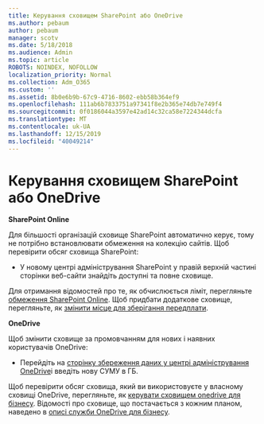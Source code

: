 ```yaml
---
title: Керування сховищем SharePoint або OneDrive
ms.author: pebaum
author: pebaum
manager: scotv
ms.date: 5/18/2018
ms.audience: Admin
ms.topic: article
ROBOTS: NOINDEX, NOFOLLOW
localization_priority: Normal
ms.collection: Adm_O365
ms.custom: ''
ms.assetid: 8b0e6b9b-67c9-4716-8602-ebb58b364ef9
ms.openlocfilehash: 111ab6b7833751a97341f8e2b365e74db7e749f4
ms.sourcegitcommit: 0f0186044a3597e42ad14c32ca58e7224344dcfa
ms.translationtype: MT
ms.contentlocale: uk-UA
ms.lasthandoff: 12/15/2019
ms.locfileid: "40049214"
---
```

# <a name="manage-your-sharepoint-or-onedrive-storage"></a>Керування сховищем SharePoint або OneDrive

 **SharePoint Online**
  
Для більшості організацій сховище SharePoint автоматично керує, тому не потрібно встановлювати обмеження на колекцію сайтів. Щоб перевірити обсяг сховища SharePoint:
  
- У новому центрі адміністрування SharePoint у правій верхній частині сторінки веб-сайти знайдіть доступні та повне сховище.
    
Для отримання відомостей про те, як обчислюється ліміт, перегляньте [обмеження SharePoint Online](https://go.microsoft.com/fwlink/p/?LinkID=856113). Щоб придбати додаткове сховище, перегляньте, як [змінити місце для зберігання передплати](https://go.microsoft.com/fwlink/?linkid=866428).
  
 **OneDrive**
  
Щоб змінити сховище за промовчанням для нових і наявних користувачів OneDrive:
  
- Перейдіть на [сторінку збереження даних у центрі адміністрування OneDrive](https://admin.onedrive.com/?v=StorageSettings)і введіть нову СУМУ в ГБ.
    
Щоб перевірити обсяг сховища, який ви використовуєте у власному сховищі OneDrive, перегляньте, як [керувати сховищем onedrive для бізнесу](https://go.microsoft.com/fwlink/?linkid=866429). Відомості про сховище, що постачається з кожним планом, наведено в [описі служби OneDrive для бізнесу](https://go.microsoft.com/fwlink/p/?LinkID=826071).
  


